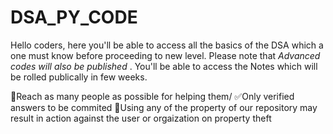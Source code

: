 # DSA_PY_CODE
Hello coders, here you'll be able to access all the basics of the DSA which a one must know before proceeding to new level. 
Please note that *Advanced codes will also be published* . You'll be able to access the Notes which will be rolled publically in few weeks.


🎯Reach as many people as possible for helping them/
✅Only verified answers to be commited
🔴Using any of the property of our repository may result in action against the user or orgaization on property theft
